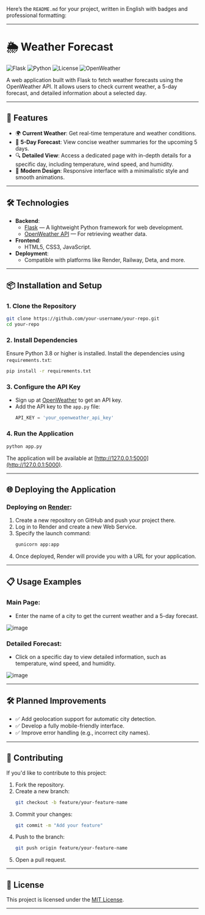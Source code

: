 Here’s the `README.md` for your project, written in English with badges and professional formatting:

---

# 🌦️ **Weather Forecast**

![Flask](https://img.shields.io/badge/Flask-v2.0-blue) 
![Python](https://img.shields.io/badge/Python-3.8%2B-brightgreen)
![License](https://img.shields.io/badge/license-MIT-green)
![OpenWeather](https://img.shields.io/badge/API-OpenWeather-orange)

A web application built with Flask to fetch weather forecasts using the OpenWeather API. It allows users to check current weather, a 5-day forecast, and detailed information about a selected day.

---

## 🚀 **Features**
- 🌍 **Current Weather**: Get real-time temperature and weather conditions.
- 📅 **5-Day Forecast**: View concise weather summaries for the upcoming 5 days.
- 🔍 **Detailed View**: Access a dedicated page with in-depth details for a specific day, including temperature, wind speed, and humidity.
- 🎨 **Modern Design**: Responsive interface with a minimalistic style and smooth animations.

---

## 🛠️ **Technologies**
- **Backend**:
  - [Flask](https://flask.palletsprojects.com/) — A lightweight Python framework for web development.
  - [OpenWeather API](https://openweathermap.org/api) — For retrieving weather data.
- **Frontend**:
  - HTML5, CSS3, JavaScript.
- **Deployment**:
  - Compatible with platforms like Render, Railway, Deta, and more.

---

## 📦 **Installation and Setup**

### 1. **Clone the Repository**
```bash
git clone https://github.com/your-username/your-repo.git
cd your-repo
```

### 2. **Install Dependencies**
Ensure Python 3.8 or higher is installed. Install the dependencies using `requirements.txt`:
```bash
pip install -r requirements.txt
```

### 3. **Configure the API Key**
- Sign up at [OpenWeather](https://openweathermap.org/api) to get an API key.
- Add the API key to the `app.py` file:
  ```python
  API_KEY = 'your_openweather_api_key'
  ```

### 4. **Run the Application**
```bash
python app.py
```

The application will be available at [http://127.0.0.1:5000](http://127.0.0.1:5000).

---

## 🌐 **Deploying the Application**
### Deploying on [Render](https://render.com):
1. Create a new repository on GitHub and push your project there.
2. Log in to Render and create a new Web Service.
3. Specify the launch command:
   ```bash
   gunicorn app:app
   ```
4. Once deployed, Render will provide you with a URL for your application.

---

## 📋 **Usage Examples**

### Main Page:
- Enter the name of a city to get the current weather and a 5-day forecast.

![image](https://github.com/user-attachments/assets/6e767542-23d4-407a-9202-a2aefb992c62)


### Detailed Forecast:
- Click on a specific day to view detailed information, such as temperature, wind speed, and humidity.

![image](https://github.com/user-attachments/assets/2d1b9ea8-4d24-49a7-a7c2-b6469dc39774)


---

## 🛠️ **Planned Improvements**
- ✅ Add geolocation support for automatic city detection.
- ✅ Develop a fully mobile-friendly interface.
- ✅ Improve error handling (e.g., incorrect city names).

---

## 🤝 **Contributing**
If you'd like to contribute to this project:
1. Fork the repository.
2. Create a new branch:
   ```bash
   git checkout -b feature/your-feature-name
   ```
3. Commit your changes:
   ```bash
   git commit -m "Add your feature"
   ```
4. Push to the branch:
   ```bash
   git push origin feature/your-feature-name
   ```
5. Open a pull request.

---

## 📜 **License**
This project is licensed under the [MIT License](LICENSE).

---

